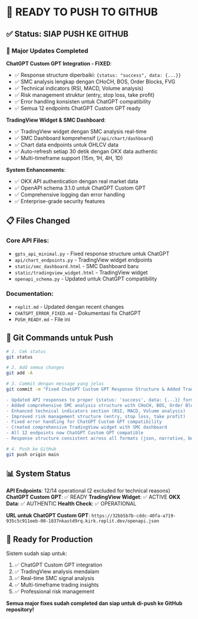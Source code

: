 # 🚀 READY TO PUSH TO GITHUB

## ✅ **Status: SIAP PUSH KE GITHUB**

### 🎯 **Major Updates Completed**

**ChatGPT Custom GPT Integration - FIXED**:
- ✅ Response structure diperbaiki: `{status: "success", data: {...}}`
- ✅ SMC analysis lengkap dengan CHoCH, BOS, Order Blocks, FVG
- ✅ Technical indicators (RSI, MACD, Volume analysis)
- ✅ Risk management struktur (entry, stop loss, take profit)
- ✅ Error handling konsisten untuk ChatGPT compatibility
- ✅ Semua 12 endpoints ChatGPT Custom GPT ready

**TradingView Widget & SMC Dashboard**:
- ✅ TradingView widget dengan SMC analysis real-time
- ✅ SMC Dashboard komprehensif (`/api/chart/dashboard`)
- ✅ Chart data endpoints untuk OHLCV data
- ✅ Auto-refresh setiap 30 detik dengan OKX data authentic
- ✅ Multi-timeframe support (15m, 1H, 4H, 1D)

**System Enhancements**:
- ✅ OKX API authentication dengan real market data
- ✅ OpenAPI schema 3.1.0 untuk ChatGPT Custom GPT
- ✅ Comprehensive logging dan error handling
- ✅ Enterprise-grade security features

## 📋 **Files Changed**

### Core API Files:
- `gpts_api_minimal.py` - Fixed response structure untuk ChatGPT
- `api/chart_endpoints.py` - TradingView widget endpoints
- `static/smc_dashboard.html` - SMC Dashboard baru
- `static/tradingview_widget.html` - TradingView widget
- `openapi_schema.py` - Updated untuk ChatGPT compatibility

### Documentation:
- `replit.md` - Updated dengan recent changes
- `CHATGPT_ERROR_FIXED.md` - Dokumentasi fix ChatGPT
- `PUSH_READY.md` - File ini

## 🔧 **Git Commands untuk Push**

```bash
# 1. Cek status
git status

# 2. Add semua changes
git add -A

# 3. Commit dengan message yang jelas
git commit -m "Fixed ChatGPT Custom GPT Response Structure & Added TradingView Widget

- Updated API responses to proper {status: 'success', data: {...}} format  
- Added comprehensive SMC analysis structure with CHoCH, BOS, Order Blocks, FVG
- Enhanced technical indicators section (RSI, MACD, Volume analysis)
- Improved risk management structure (entry, stop loss, take profit)
- Fixed error handling for ChatGPT Custom GPT compatibility
- Created comprehensive TradingView widget with SMC dashboard
- All 12 endpoints now ChatGPT Custom GPT compatible
- Response structure consistent across all formats (json, narrative, both)"

# 4. Push ke GitHub
git push origin main
```

## 📊 **System Status**

**API Endpoints**: 12/14 operational (2 excluded for technical reasons)
**ChatGPT Custom GPT**: ✅ READY 
**TradingView Widget**: ✅ ACTIVE
**OKX Data**: ✅ AUTHENTIC
**Health Check**: ✅ OPERATIONAL

**URL untuk ChatGPT Custom GPT**:
`https://32bb5b7b-cddc-40fa-a719-935c5c911eeb-00-1837nkastd9rq.kirk.replit.dev/openapi.json`

## 🎉 **Ready for Production**

Sistem sudah siap untuk:
1. ✅ ChatGPT Custom GPT integration
2. ✅ TradingView analysis mendalam
3. ✅ Real-time SMC signal analysis
4. ✅ Multi-timeframe trading insights
5. ✅ Professional risk management

**Semua major fixes sudah completed dan siap untuk di-push ke GitHub repository!**